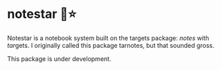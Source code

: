 # notestar 📓⭐ 

Notestar is a notebook system built on the targets package: *notes* with
*tar*gets. I originally called this package tarnotes, but that sounded gross.

This package is under development. 
